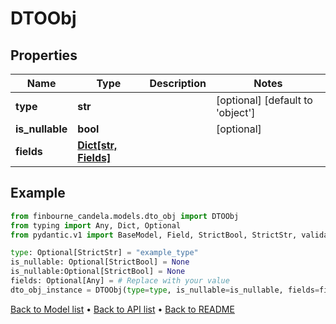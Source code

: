 # DTOObj

## Properties
Name | Type | Description | Notes
------------ | ------------- | ------------- | -------------
**type** | **str** |  | [optional] [default to 'object']
**is_nullable** | **bool** |  | [optional] 
**fields** | [**Dict[str, Fields]**](Fields.md) |  | 
## Example

```python
from finbourne_candela.models.dto_obj import DTOObj
from typing import Any, Dict, Optional
from pydantic.v1 import BaseModel, Field, StrictBool, StrictStr, validator

type: Optional[StrictStr] = "example_type"
is_nullable: Optional[StrictBool] = None
is_nullable:Optional[StrictBool] = None
fields: Optional[Any] = # Replace with your value
dto_obj_instance = DTOObj(type=type, is_nullable=is_nullable, fields=fields)

```

[Back to Model list](../README.md#documentation-for-models) &#8226; [Back to API list](../README.md#documentation-for-api-endpoints) &#8226; [Back to README](../README.md)

